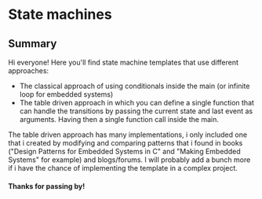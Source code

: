 # State machines
## Summary
Hi everyone! Here you'll find state machine templates that use different approaches:
- The classical approach of using conditionals inside the main (or infinite loop for embedded systems)
- The table driven approach in which you can define a single function that can handle the transitions by passing
  the current state and last event as arguments. Having then a single function call inside the main.
  
The table driven approach has many implementations, i only included one that i created by modifying and comparing patterns that i found in books ("Design Patterns for Embedded Systems in C" and "Making Embedded Systems" for example) and blogs/forums. I will probably add a bunch more if i have the chance of implementing the template in a complex project.
#### Thanks for passing by!
